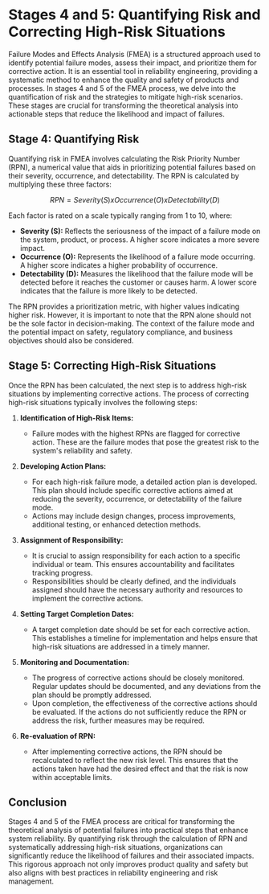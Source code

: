 # Stages 4 and 5: Quantifying Risk and Correcting High-Risk Situations

Failure Modes and Effects Analysis (FMEA) is a structured approach used to identify potential failure modes, assess their impact, and prioritize them for corrective action. It is an essential tool in reliability engineering, providing a systematic method to enhance the quality and safety of products and processes. In stages 4 and 5 of the FMEA process, we delve into the quantification of risk and the strategies to mitigate high-risk scenarios. These stages are crucial for transforming the theoretical analysis into actionable steps that reduce the likelihood and impact of failures.

## Stage 4: Quantifying Risk

Quantifying risk in FMEA involves calculating the Risk Priority Number (RPN), a numerical value that aids in prioritizing potential failures based on their severity, occurrence, and detectability. The RPN is calculated by multiplying these three factors:

$$ RPN = Severity (S) x Occurrence (O) x Detectability (D) $$

Each factor is rated on a scale typically ranging from 1 to 10, where:

- **Severity (S):** Reflects the seriousness of the impact of a failure mode on the system, product, or process. A higher score indicates a more severe impact.
- **Occurrence (O):** Represents the likelihood of a failure mode occurring. A higher score indicates a higher probability of occurrence.
- **Detectability (D):** Measures the likelihood that the failure mode will be detected before it reaches the customer or causes harm. A lower score indicates that the failure is more likely to be detected.

The RPN provides a prioritization metric, with higher values indicating higher risk. However, it is important to note that the RPN alone should not be the sole factor in decision-making. The context of the failure mode and the potential impact on safety, regulatory compliance, and business objectives should also be considered.

## Stage 5: Correcting High-Risk Situations

Once the RPN has been calculated, the next step is to address high-risk situations by implementing corrective actions. The process of correcting high-risk situations typically involves the following steps:

1. **Identification of High-Risk Items:**
   - Failure modes with the highest RPNs are flagged for corrective action. These are the failure modes that pose the greatest risk to the system's reliability and safety.

2. **Developing Action Plans:**
   - For each high-risk failure mode, a detailed action plan is developed. This plan should include specific corrective actions aimed at reducing the severity, occurrence, or detectability of the failure mode.
   - Actions may include design changes, process improvements, additional testing, or enhanced detection methods.

3. **Assignment of Responsibility:**
   - It is crucial to assign responsibility for each action to a specific individual or team. This ensures accountability and facilitates tracking progress.
   - Responsibilities should be clearly defined, and the individuals assigned should have the necessary authority and resources to implement the corrective actions.

4. **Setting Target Completion Dates:**
   - A target completion date should be set for each corrective action. This establishes a timeline for implementation and helps ensure that high-risk situations are addressed in a timely manner.

5. **Monitoring and Documentation:**
   - The progress of corrective actions should be closely monitored. Regular updates should be documented, and any deviations from the plan should be promptly addressed.
   - Upon completion, the effectiveness of the corrective actions should be evaluated. If the actions do not sufficiently reduce the RPN or address the risk, further measures may be required.

6. **Re-evaluation of RPN:**
   - After implementing corrective actions, the RPN should be recalculated to reflect the new risk level. This ensures that the actions taken have had the desired effect and that the risk is now within acceptable limits.

## Conclusion

Stages 4 and 5 of the FMEA process are critical for transforming the theoretical analysis of potential failures into practical steps that enhance system reliability. By quantifying risk through the calculation of RPN and systematically addressing high-risk situations, organizations can significantly reduce the likelihood of failures and their associated impacts. This rigorous approach not only improves product quality and safety but also aligns with best practices in reliability engineering and risk management.